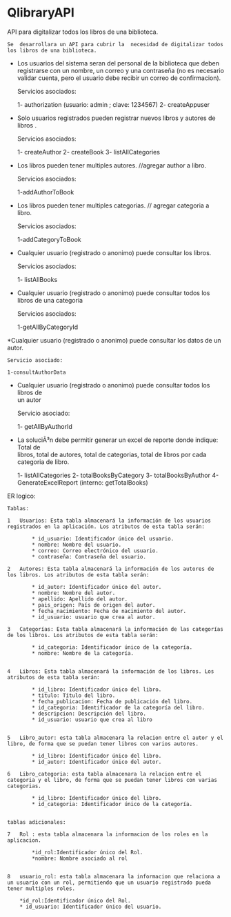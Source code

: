 # QlibraryAPI
API para digitalizar todos los libros de una biblioteca.

	Se  desarrollara un API para cubrir la  necesidad de digitalizar todos los libros de una biblioteca.
 


* Los usuarios del sistema seran del personal de la biblioteca que deben
registrarse con un nombre, un correo y una contraseña (no es necesario
validar cuenta, pero el usuario debe recibir un correo de confirmacion).     

	Servicios asociados:

	1- authorization (usuario: admin ; clave: 1234567)
	2-  createAppuser           			

* Solo usuarios registrados pueden registrar nuevos libros y autores de libros            .

	Servicios asociados:

	1- createAuthor
	2- createBook
	3- listAllCategories

* Los libros pueden tener multiples autores. //agregar author a libro.                      		
		
	Servicios asociados:
	
	1-addAuthorToBook

* Los libros pueden tener multiples categorias. // agregar categoria a libro. 						

	Servicios asociados:
	
	1-addCategoryToBook

* Cualquier usuario (registrado o anonimo) puede consultar los libros. 			

	Servicios asociados: 

	1- listAllBooks				

* Cualquier usuario (registrado o anonimo) puede consultar todos los libros de una categoria  
	
	Servicios asociados: 

	1-getAllByCategoryId

*Cualquier usuario (registrado o anonimo) puede consultar los datos de un autor. 					
	
	Servicio asociado:

	1-consultAuthorData

* Cualquier usuario (registrado o anonimo) puede consultar todos los libros de 						
un autor 

	Servicio asociado: 

	1- getAllByAuthorId

* La soluciÃ³n debe permitir generar un excel de reporte donde indique: Total de  					
libros, total de autores, total de categorias, total de libros por cada categoria
de libro.

	1- listAllCategories
	2- totalBooksByCategory
	3- totalBooksByAuthor
	4- GenerateExcelReport (interno: getTotalBooks)






ER logico:

	Tablas:

	1	Usuarios: Esta tabla almacenará la información de los usuarios registrados en la aplicación. Los atributos de esta tabla serán:

			* id_usuario: Identificador único del usuario.
			* nombre: Nombre del usuario.
			* correo: Correo electrónico del usuario.
			* contraseña: Contraseña del usuario.

	2	Autores: Esta tabla almacenará la información de los autores de los libros. Los atributos de esta tabla serán:

			* id_autor: Identificador único del autor.
			* nombre: Nombre del autor.
			* apellido: Apellido del autor.
			* pais_origen: País de origen del autor.
			* fecha_nacimiento: Fecha de nacimiento del autor.
			* id_usuario: usuario que crea al autor.
		
	3	Categorías: Esta tabla almacenará la información de las categorías de los libros. Los atributos de esta tabla serán:

			* id_categoria: Identificador único de la categoría.
			* nombre: Nombre de la categoría.

	
	4	Libros: Esta tabla almacenará la información de los libros. Los atributos de esta tabla serán:

		 	* id_libro: Identificador único del libro.
		 	* titulo: Título del libro.
		 	* fecha_publicacion: Fecha de publicación del libro.
		 	* id_categoria: Identificador de la categoría del libro.
		 	* descripcion: Descripción del libro.
		 	* id_usuario: usuario que crea al libro


	5	Libro_autor: esta tabla almacenara la relacion entre el autor y el libro, de forma que se puedan tener libros con varios autores.

			* id_libro: Identificador único del libro.
			* id_autor: Identificador único del autor.

	6	Libro_categoria: esta tabla almacenara la relacion entre el categoria y el libro, de forma que se puedan tener libros con varias categorias.

			* id_libro: Identificador único del libro.
			* id_categoria: Identificador único de la categoría.


	tablas adicionales: 

	7	Rol : esta tabla almacenara la informacion de los roles en la aplicacion.

			*id_rol:Identificador único del Rol.
			*nombre: Nombre asociado al rol 


	8	usuario_rol: esta tabla almacenara la informacion que relaciona a un usuario con un rol, permitiendo que un usuario registrado pueda tener multiples roles. 

		*id_rol:Identificador único del Rol.
		* id_usuario: Identificador único del usuario.

